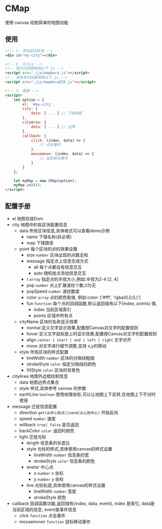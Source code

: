 # CMap

使用 canvas 绘制简单的地图功能



## 使用

```html
<!-- 1. 添加显示区域 -->
<div id="my-city"></div>

<!-- 2. 引入js -->
<!-- 现代浏览器使用以下 js -->
<script src="./js/mapAera.js"></script>
<!-- 老版本浏览器使用以下 js -->
<script src="./js/mapAeraES5.js"></script>

<!-- 3. 使用 -->
<script>
    let option = {
        el: '#my-city',
        city: {
            data: [ ... ] // 下辖地区
        },
        cityArea: {
            data: [ ... ] // 边界
        },
        callback: {
            click: (index, data) => {
                // 点击事件
            },
            mousemove: (index, data) => {
                // 鼠标移动事件
            }
        }
    };

    let myMap = new CMap(option);
    myMap.init();
</script>
```



## 配置手册

- el 地图存放Dom
- city 地图中的各区块配置信息 
    - data 所有区块信息,具体格式可以查看demo示例
        - name 下辖名称(非必填)
        - map  下辖路径
    - point 每个区块的点的效果设置     
        - size `number` 区块出现的点数总和
        - message 指定点上信息生成方式
            - all           每个点都会有信息交互
            - auto       随机给点添加信息交互
        - r  `array`  指定点的半径大小,例如:半径为2-4 [2, 4]
        - pop    `number`  点上扩展波纹个数,0为无
        - popSpeed `number` 波纹数度
        - color  `array`  点的颜色取值, 例如:color: ['#fff', 'rgba(0,0,0,)']
        - fun    `function`  每个点的回调函数,默认返回值有以下(index, points) 值, 
            - index   当前区域索引
            - points  区域中所有点
    - cityName      区块的名称显示效果            
        - normal    定义文字显示效果,配置按Canvas对文字的配置规则 
        - hover     定义文字鼠标放上时显示效果,配置按Canvas对文字的配置规则
        - align     `center | start | end | left | right`  文字对齐
        - move      对文字进行细节调整,支持 x,y的移动
    - style  所有区块的样式配置            
        - lineWidth   `number`      区块的分隔线粗细 
        - strokeStyle `color`       指定分隔线的颜色
        - fillStyle        `color`       区块的背景色
- cityArea      地图外边框绘制信息  
    - data      地图边界点集合            
    - style     样式,具体参考 canvas 的参数 
    - earthLine `boolean` 使用地理坐标,可以让地图上下反转,在地图上下不对时使用           
- message  迁徙信息配置      
    - direction `get(从中心到点)|send(从心到中心)`   开始反向
    - speed      `number`  速度                    
    - willback   `true| false`  是否返回
    - backColor `color` 返回时颜色 
    - light  迁徙光标
        - length  信息条的长度比
        - style 光标的样式,具体使用canvas的样式设置
            - lineWidth   `number` 信息条的宽
            - strokeStyle `color` 信息条的颜色
        - eneter 中心点
            - x `number` x 坐标
            - y `number` y 坐标
        - line  光标轨道,具体使用canvas的样式设置
            - lineWidth `number` 宽度
            - strokeStyle 颜色
- callback  回调函数功能,返回值有(index, data, event), index 是索引, data是当前区域的信息, event是事件信息      
    - click  `function` 点击事件
    - mousemover `function` 鼠标移动事件


